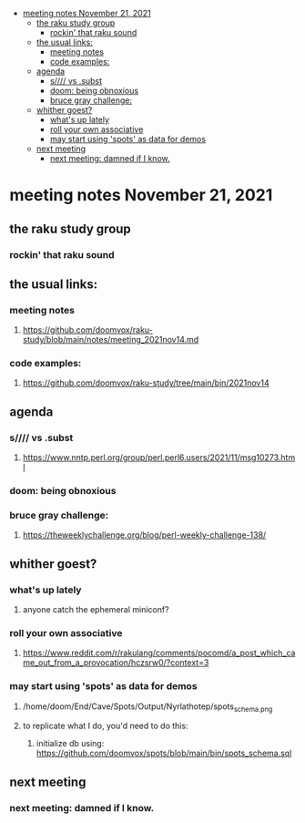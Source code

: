 - [meeting notes November 21, 2021](#org4c866eb)
  - [the raku study group](#org2c5e68c)
    - [rockin' that raku sound](#org87ec3cf)
  - [the usual links:](#orgf4116fd)
    - [meeting notes](#org615f624)
    - [code examples:](#org0d9aeda)
  - [agenda](#org4fdcd0f)
    - [s//// vs .subst](#org47a209b)
    - [doom: being obnoxious](#orgc2c20b4)
    - [bruce gray challenge:](#org37a25f6)
  - [whither goest?](#orgc0d4556)
    - [what's up lately](#org2761e41)
    - [roll your own associative](#orgbb8b3e5)
    - [may start using 'spots' as data for demos](#orga2738bf)
  - [next meeting](#org0af3839)
    - [next meeting: damned if I know.](#org6e56f18)


<a id="org4c866eb"></a>

# meeting notes November 21, 2021


<a id="org2c5e68c"></a>

## the raku study group


<a id="org87ec3cf"></a>

### rockin' that raku sound


<a id="orgf4116fd"></a>

## the usual links:


<a id="org615f624"></a>

### meeting notes

1.  <https://github.com/doomvox/raku-study/blob/main/notes/meeting_2021nov14.md>


<a id="org0d9aeda"></a>

### code examples:

1.  <https://github.com/doomvox/raku-study/tree/main/bin/2021nov14>


<a id="org4fdcd0f"></a>

## agenda


<a id="org47a209b"></a>

### s//// vs .subst

1.  <https://www.nntp.perl.org/group/perl.perl6.users/2021/11/msg10273.html>


<a id="orgc2c20b4"></a>

### doom: being obnoxious


<a id="org37a25f6"></a>

### bruce gray challenge:

1.  <https://theweeklychallenge.org/blog/perl-weekly-challenge-138/>


<a id="orgc0d4556"></a>

## whither goest?


<a id="org2761e41"></a>

### what's up lately

1.  anyone catch the ephemeral miniconf?


<a id="orgbb8b3e5"></a>

### roll your own associative

1.  <https://www.reddit.com/r/rakulang/comments/pocomd/a_post_which_came_out_from_a_provocation/hczsrw0/?context=3>


<a id="orga2738bf"></a>

### may start using 'spots' as data for demos

1.  /home/doom/End/Cave/Spots/Output/Nyrlathotep/spots<sub>schema.png</sub>

2.  to replicate what I do, you'd need to do this:

    1.  initialize db using: <https://github.com/doomvox/spots/blob/main/bin/spots_schema.sql>


<a id="org0af3839"></a>

## next meeting


<a id="org6e56f18"></a>

### next meeting: damned if I know.
